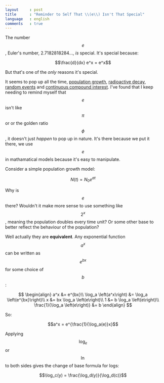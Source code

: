 ```yaml
---
layout     : post
title      : "Reminder to Self That \\(e\\) Isn't That Special"
language   : english
comments   : true
---
```


The number $$e$$, Euler's number, 2.7182818284..., *is* special.
It's special because:

$$\frac{d}{dx} e^x = e^x$$

But that's one of the *only* reasons it's special.

It seems to pop up all the time, [population growth](https://en.wikipedia.org/wiki/Population_model#Equations), [radioactive decay](https://en.wikipedia.org/wiki/Radioactive_decay#Mathematics_of_radioactive_decay), [random events](https://en.wikipedia.org/wiki/Poisson_distribution) and [continuous compound interest](https://en.wikipedia.org/wiki/Compound_interest#Continuous_compounding).
I've found that I keep needing to remind myself that $$e$$ isn't like $$\pi$$ or or the golden ratio $$\phi$$, it doesn't just *happen* to pop up in nature.
It's there because we put it there, we use $$e$$ in mathamatical models because it's easy to manipulate.

Consider a simple population growth model:

$$N(t) = N_0 e^{at}$$

Why is $$e$$ there?
Wouldn't it make more sense to use something like $$2^x$$, meaning the population doubles every time unit?
Or some other base to better reflect the behaviour of the population?

Well actually they are **equivalent**.
Any exponential function $$a^x$$ can be written as $$e^{bx}$$ for some choice of $$b$$:

$$
\begin{align}
a^x &= e^{bx}\\
\log_a \left(a^x\right) &= \log_a \left(e^{bx}\right)\\
x &= bx \log_a \left(e\right)\\
1 &= b \log_a \left(e\right)\\
\frac{1}{\log_a \left(e\right)} &= b
\end{align}
$$

So:

$$a^x = e^{\frac{1}{\log_a(e)}x}$$

Applying $$\log_e$$ or $$\ln$$ to both sides gives the change of base formula for logs:

$$\log_c(y) = \frac{\log_d(y)}{\log_d(c)}$$